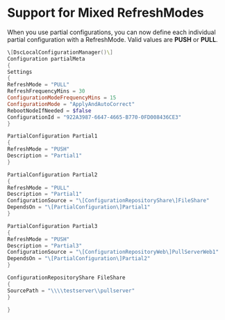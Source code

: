 # Support for Mixed RefreshModes

When you use partial configurations, you can now define each individual partial configuration with a RefreshMode. Valid values are **PUSH** or **PULL**.
```powershell
\[DscLocalConfigurationManager()\]
Configuration partialMeta
{
Settings
{
RefreshMode = "PULL"
RefreshFrequencyMins = 30
ConfigurationModeFrequencyMins = 15
ConfigurationMode = "ApplyAndAutoCorrect"
RebootNodeIfNeeded = $false
ConfigurationId = "922A3987-6647-4665-B770-0FD008436CE3"
}

PartialConfiguration Partial1
{
RefreshMode = "PUSH"
Description = "Partial1"
}

PartialConfiguration Partial2
{
RefreshMode = "PULL"
Description = "Partial1"
ConfigurationSource = "\[ConfigurationRepositoryShare\]FileShare"
DependsOn = "\[PartialConfiguration\]Partial1"
}

PartialConfiguration Partial3
{
RefreshMode = "PUSH"
Description = "Partial3"
ConfigurationSource = "\[ConfigurationRepositoryWeb\]PullServerWeb1"
DependsOn = "\[PartialConfiguration\]Partial2"
}

ConfigurationRepositoryShare FileShare
{
SourcePath = "\\\\testserver\\pullserver"
}

}
```
